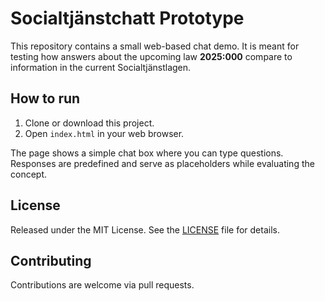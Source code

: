 # Socialtjänstchatt Prototype

This repository contains a small web-based chat demo. It is meant for testing how answers about the upcoming law **2025:000** compare to information in the current Socialtjänstlagen.

## How to run

1. Clone or download this project.
2. Open `index.html` in your web browser.

The page shows a simple chat box where you can type questions. Responses are predefined and serve as placeholders while evaluating the concept.

## License

Released under the MIT License. See the [LICENSE](LICENSE) file for details.

## Contributing

Contributions are welcome via pull requests.
